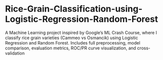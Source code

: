 # Rice-Grain-Classification-using-Logistic-Regression-Random-Forest
A Machine Learning project inspired by Google’s ML Crash Course, where I classify rice grain varieties (Cammeo vs Osmancik) using Logistic Regression and Random Forest. Includes full preprocessing, model comparison, evaluation metrics, ROC/PR curve visualization, and cross-validation
